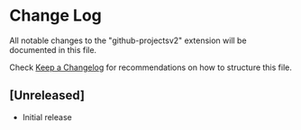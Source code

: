 # Change Log

All notable changes to the "github-projectsv2" extension will be documented in this file.

Check [Keep a Changelog](http://keepachangelog.com/) for recommendations on how to structure this file.

## [Unreleased]

- Initial release